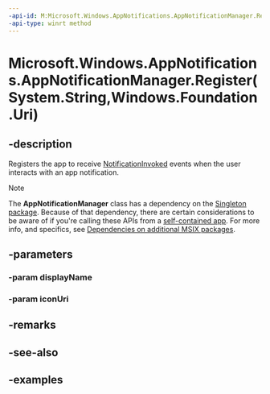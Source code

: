 ```yaml
---
-api-id: M:Microsoft.Windows.AppNotifications.AppNotificationManager.Register(System.String,Windows.Foundation.Uri)
-api-type: winrt method
---
```


# Microsoft.Windows.AppNotifications.AppNotificationManager.Register(System.String,Windows.Foundation.Uri)

<!--
public void Register (string displayName, System.Uri iconUri);
-->

## -description

Registers the app to receive [NotificationInvoked](xref:Microsoft.Windows.AppNotifications.AppNotificationManager.NotificationInvoked) events when the user interacts with an app notification.

> [!NOTE]
> The **AppNotificationManager** class has a dependency on the [Singleton package](/windows/apps/windows-app-sdk/deployment-architecture#singleton-package). Because of that dependency, there are certain considerations to be aware of if you're calling these APIs from a [self-contained app](/windows/apps/package-and-deploy/deploy-overview). For more info, and specifics, see [Dependencies on additional MSIX packages](/windows/apps/package-and-deploy/self-contained-deploy/deploy-self-contained-apps#dependencies-on-additional-msix-packages).

## -parameters

### -param displayName

### -param iconUri

## -remarks

## -see-also

## -examples
